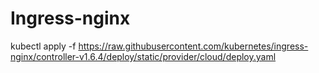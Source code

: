 # Ingress-nginx 

kubectl apply -f https://raw.githubusercontent.com/kubernetes/ingress-nginx/controller-v1.6.4/deploy/static/provider/cloud/deploy.yaml



